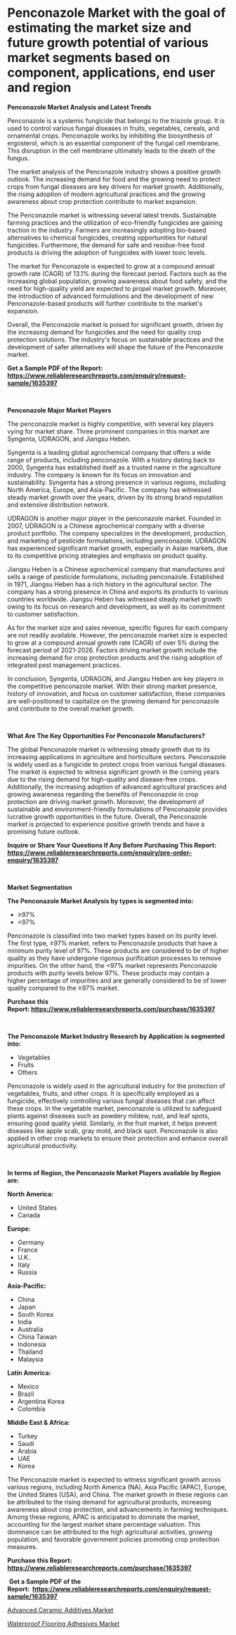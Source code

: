 <p><h1>Penconazole Market with the goal of estimating the market size and future growth potential of various market segments based on component, applications, end user and region</h1></p><p><strong>Penconazole Market Analysis and Latest Trends</strong></p>
<p><p>Penconazole is a systemic fungicide that belongs to the triazole group. It is used to control various fungal diseases in fruits, vegetables, cereals, and ornamental crops. Penconazole works by inhibiting the biosynthesis of ergosterol, which is an essential component of the fungal cell membrane. This disruption in the cell membrane ultimately leads to the death of the fungus.</p><p>The market analysis of the Penconazole industry shows a positive growth outlook. The increasing demand for food and the growing need to protect crops from fungal diseases are key drivers for market growth. Additionally, the rising adoption of modern agricultural practices and the growing awareness about crop protection contribute to market expansion.</p><p>The Penconazole market is witnessing several latest trends. Sustainable farming practices and the utilization of eco-friendly fungicides are gaining traction in the industry. Farmers are increasingly adopting bio-based alternatives to chemical fungicides, creating opportunities for natural fungicides. Furthermore, the demand for safe and residue-free food products is driving the adoption of fungicides with lower toxic levels.</p><p>The market for Penconazole is expected to grow at a compound annual growth rate (CAGR) of 13.1% during the forecast period. Factors such as the increasing global population, growing awareness about food safety, and the need for high-quality yield are expected to propel market growth. Moreover, the introduction of advanced formulations and the development of new Penconazole-based products will further contribute to the market's expansion.</p><p>Overall, the Penconazole market is poised for significant growth, driven by the increasing demand for fungicides and the need for quality crop protection solutions. The industry's focus on sustainable practices and the development of safer alternatives will shape the future of the Penconazole market.</p></p>
<p><strong>Get a Sample PDF of the Report:&nbsp; <a href="https://www.reliableresearchreports.com/enquiry/request-sample/1635397">https://www.reliableresearchreports.com/enquiry/request-sample/1635397</a></strong></p>
<p>&nbsp;</p>
<p><strong>Penconazole Major Market Players</strong></p>
<p><p>The penconazole market is highly competitive, with several key players vying for market share. Three prominent companies in this market are Syngenta, UDRAGON, and Jiangsu Heben.</p><p>Syngenta is a leading global agrochemical company that offers a wide range of products, including penconazole. With a history dating back to 2000, Syngenta has established itself as a trusted name in the agriculture industry. The company is known for its focus on innovation and sustainability. Syngenta has a strong presence in various regions, including North America, Europe, and Asia-Pacific. The company has witnessed steady market growth over the years, driven by its strong brand reputation and extensive distribution network.</p><p>UDRAGON is another major player in the penconazole market. Founded in 2007, UDRAGON is a Chinese agrochemical company with a diverse product portfolio. The company specializes in the development, production, and marketing of pesticide formulations, including penconazole. UDRAGON has experienced significant market growth, especially in Asian markets, due to its competitive pricing strategies and emphasis on product quality.</p><p>Jiangsu Heben is a Chinese agrochemical company that manufactures and sells a range of pesticide formulations, including penconazole. Established in 1971, Jiangsu Heben has a rich history in the agricultural sector. The company has a strong presence in China and exports its products to various countries worldwide. Jiangsu Heben has witnessed steady market growth owing to its focus on research and development, as well as its commitment to customer satisfaction.</p><p>As for the market size and sales revenue, specific figures for each company are not readily available. However, the penconazole market size is expected to grow at a compound annual growth rate (CAGR) of over 5% during the forecast period of 2021-2026. Factors driving market growth include the increasing demand for crop protection products and the rising adoption of integrated pest management practices.</p><p>In conclusion, Syngenta, UDRAGON, and Jiangsu Heben are key players in the competitive penconazole market. With their strong market presence, history of innovation, and focus on customer satisfaction, these companies are well-positioned to capitalize on the growing demand for penconazole and contribute to the overall market growth.</p></p>
<p>&nbsp;</p>
<p><strong>What Are The Key Opportunities For Penconazole Manufacturers?</strong></p>
<p><p>The global Penconazole market is witnessing steady growth due to its increasing applications in agriculture and horticulture sectors. Penconazole is widely used as a fungicide to protect crops from various fungal diseases. The market is expected to witness significant growth in the coming years due to the rising demand for high-quality and disease-free crops. Additionally, the increasing adoption of advanced agricultural practices and growing awareness regarding the benefits of Penconazole in crop protection are driving market growth. Moreover, the development of sustainable and environment-friendly formulations of Penconazole provides lucrative growth opportunities in the future. Overall, the Penconazole market is projected to experience positive growth trends and have a promising future outlook.</p></p>
<p><strong>Inquire or Share Your Questions If Any Before Purchasing This Report: <a href="https://www.reliableresearchreports.com/enquiry/pre-order-enquiry/1635397">https://www.reliableresearchreports.com/enquiry/pre-order-enquiry/1635397</a></strong></p>
<p>&nbsp;</p>
<p><strong>Market Segmentation</strong></p>
<p><strong>The Penconazole Market Analysis by types is segmented into:</strong></p>
<p><ul><li>≥97%</li><li><97%</li></ul></p>
<p><p>Penconazole is classified into two market types based on its purity level. The first type, ≥97% market, refers to Penconazole products that have a minimum purity level of 97%. These products are considered to be of higher quality as they have undergone rigorous purification processes to remove impurities. On the other hand, the <97% market represents Penconazole products with purity levels below 97%. These products may contain a higher percentage of impurities and are generally considered to be of lower quality compared to the ≥97% market.</p></p>
<p><strong>Purchase this Report:&nbsp;<a href="https://www.reliableresearchreports.com/purchase/1635397">https://www.reliableresearchreports.com/purchase/1635397</a></strong></p>
<p>&nbsp;</p>
<p><strong>The Penconazole Market Industry Research by Application is segmented into:</strong></p>
<p><ul><li>Vegetables</li><li>Fruits</li><li>Others</li></ul></p>
<p><p>Penconazole is widely used in the agricultural industry for the protection of vegetables, fruits, and other crops. It is specifically employed as a fungicide, effectively controlling various fungal diseases that can affect these crops. In the vegetable market, penconazole is utilized to safeguard plants against diseases such as powdery mildew, rust, and leaf spots, ensuring good quality yield. Similarly, in the fruit market, it helps prevent diseases like apple scab, gray mold, and black spot. Penconazole is also applied in other crop markets to ensure their protection and enhance overall agricultural productivity.</p></p>
<p>&nbsp;</p>
<p><strong>In terms of Region, the Penconazole Market Players available by Region are:</strong></p>
<p>
    <p> <strong> North America: </strong>
        <ul>
            <li>United States</li>
            <li>Canada</li>
        </ul>
        </p> 
    <p> <strong> Europe: </strong>
        <ul>
            <li>Germany</li>
            <li>France</li>
            <li>U.K.</li>
            <li>Italy</li>
            <li>Russia</li>
        </ul>
        </p> 
    <p> <strong> Asia-Pacific: </strong>
        <ul>
            <li>China</li>
            <li>Japan</li>
            <li>South Korea</li>
            <li>India</li>
            <li>Australia</li>
            <li>China Taiwan</li>
            <li>Indonesia</li>
            <li>Thailand</li>
            <li>Malaysia</li>
        </ul>
        </p> 
    <p> <strong> Latin America: </strong>
        <ul>
            <li>Mexico</li>
            <li>Brazil</li>
            <li>Argentina Korea</li>
            <li>Colombia</li>
        </ul>
        </p> 
    <p> <strong> Middle East & Africa: </strong>
        <ul>
            <li>Turkey</li>
            <li>Saudi</li>
            <li>Arabia</li>
            <li>UAE</li>
            <li>Korea</li>
        </ul>
    </p>
    </p>
<p><p>The Penconazole market is expected to witness significant growth across various regions, including North America (NA), Asia Pacific (APAC), Europe, the United States (USA), and China. The market growth in these regions can be attributed to the rising demand for agricultural products, increasing awareness about crop protection, and advancements in farming techniques. Among these regions, APAC is anticipated to dominate the market, accounting for the largest market share percentage valuation. This dominance can be attributed to the high agricultural activities, growing population, and favorable government policies promoting crop protection measures.</p></p>
<p><strong>Purchase this Report: <a href="https://www.reliableresearchreports.com/purchase/1635397">https://www.reliableresearchreports.com/purchase/1635397</a></strong></p>
<p>&nbsp;<strong>Get a Sample PDF of the Report:&nbsp;&nbsp;<a href="https://www.reliableresearchreports.com/enquiry/request-sample/1635397">https://www.reliableresearchreports.com/enquiry/request-sample/1635397</a></strong></p>
<p><strong></strong></p>
<p><p><a href="https://medium.com/@ewellklocko/advanced-ceramic-additives-market-analysis-and-sze-forecasted-for-period-from-2023-to-2030-69fb4024e507">Advanced Ceramic Additives Market</a></p><p><a href="https://medium.com/@orlohagenes/waterproof-flooring-adhesives-market-analysis-and-sze-forecasted-for-period-from-2023-to-2030-30896cc09485">Waterproof Flooring Adhesives Market</a></p></p>